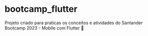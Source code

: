 # bootcamp_flutter

Projeto criado para praticas os conceitos e atividades do Santander Bootcamp 2023 - Mobile com Flutter 📘
